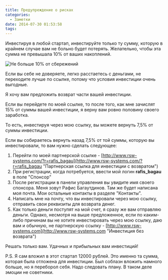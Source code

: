 ```yaml
---
title: Предупреждение о рисках
categories:
  - Заметки
date: 2014-07-30 01:53:58
tags:
---
```


Инвестируя в любой стартап, инвестируйте только ту сумму, которую в крайнем случае вам не больно будет потерять. Желательно, чтобы эта сумма не превышала 10% от ваших накоплений.

![Не больше 10% от сбережений](/images/82be7cf326b0607b81285c14f666c4547c289f7f.gif "Не больше 10% от сбережений")

<!--more-->

Если вы себе не доверяете, легко расстаетесь с деньгами, не переходите лучше по ссылке, потому что условия инвестиции очень выгодные.

Я хочу вам предложить возврат части вашей инвестиции.

Если вы перейдете по моей ссылке, то после того, как мне зачислят 15% от суммы вашей инвестиции, я верну вам ровно половину своего заработка.

То есть, инвестируя через мою ссылку, вы можете вернуть 7,5% от суммы инвестиции.

Если вы собираетесь вернуть назад 7,5% от той суммы, которую вы инвестировали, то вам нужно сделать следующее:

1.  Перейти по моей партнерской ссылке - [http://www.rsw-systems.com/?r=rafis_bagau](http://www.rsw-systems.com/?r=rafis_bagau "Партнерская ссылка для инвестиции с возвратом")
2.  При регистрации, когда потребуется, ввести мой логин **rafis_bagau** в поле "Спонсор"
3.  После регистрации в панели управления вы увидите имя своего спонсора. Меня зовут Рафис Багаутдинов. Там же будет написана моя почта. Мои остальные контакты в разделе "Контакты".
4.  Написать мне на почту, что вы инвестировали через мою ссылку, отправить свои реквизиты для возврата денег.
5.  Как только деньги поступят на мой счет, я сразу же вам отправляю деньги.
Однако, несмотря на выше предложенное, если по каким-либо причинам вы не хотите инвестировать через мою ссылку, даю вам и обычную, не партнерскую ссылку - [http://www.rsw-systems.com](http://www.rsw-systems.com "Инвестиция без возврата")

Решать только вам. Удачных и прибыльных вам инвестиций!

P.S. Я сам вложил в этот стартап 12000 рублей. Это именно та сумма, которая была отложена для инвестиции. Был соблазн вложить намного больше, но я переборол себя. Надо следовать плану. В таком деле эмоции не советники.